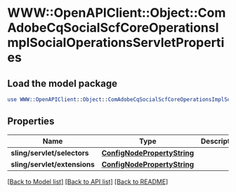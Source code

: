 # WWW::OpenAPIClient::Object::ComAdobeCqSocialScfCoreOperationsImplSocialOperationsServletProperties

## Load the model package
```perl
use WWW::OpenAPIClient::Object::ComAdobeCqSocialScfCoreOperationsImplSocialOperationsServletProperties;
```

## Properties
Name | Type | Description | Notes
------------ | ------------- | ------------- | -------------
**sling/servlet/selectors** | [**ConfigNodePropertyString**](ConfigNodePropertyString.md) |  | [optional] 
**sling/servlet/extensions** | [**ConfigNodePropertyString**](ConfigNodePropertyString.md) |  | [optional] 

[[Back to Model list]](../README.md#documentation-for-models) [[Back to API list]](../README.md#documentation-for-api-endpoints) [[Back to README]](../README.md)


